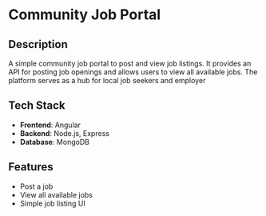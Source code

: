 # Community Job Portal

## Description

A simple community job portal to post and view job listings. It provides an API for posting job openings and allows users to view all available jobs. The platform serves as a hub for local job seekers and employer

## Tech Stack

- **Frontend**: Angular
- **Backend**: Node.js, Express
- **Database**: MongoDB

## Features

- Post a job
- View all available jobs
- Simple job listing UI
